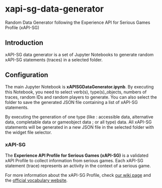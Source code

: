 # xapi-sg-data-generator
Random Data Generator following the Experience API for Serious Games Profile (xAPI-SG)

## Introduction

xAPI-SG data generator is a set of Jupyter Notebooks to generate random xAPI-SG statements (traces) in a selected folder.

## Configuration

The main Jupyter Notebook is **xAPISGDataGenerator.ipynb**. 
By executing this Notebook, you need to select verb(s), type(s)_objects, numbers of traces, random IDs and random players
to generate. 
You can also select the folder to save the generated JSON file containing a list of xAPI-SG statements. 

By executing the generation of one type (like : accessible data, alternative data, completable data or gameobject data ; 
or all type) data. 
All xAPI-SG statements will be generated in a new JSON file in the selected folder with the widget file selector.

### xAPI-SG

The **Experience API Profile for Serious Games (xAPI-SG)** is a validated xAPI Profile to collect information from 
serious games. Each xAPI-SG statement (trace) represents an activity in the context of a serious game.

For more information about the xAPI-SG Profile, check [our wiki page](https://github.com/e-ucm/rage-analytics/wiki/xAPI-SG-Profile) 
and the [official vocabulary website](http://xapi.e-ucm.es/vocab/seriousgames).